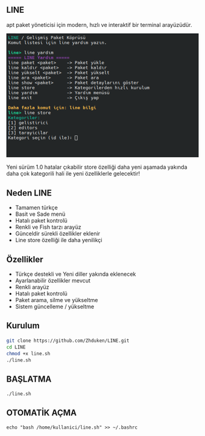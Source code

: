 ## LINE
apt paket yöneticisi için modern, hızlı ve interaktif bir terminal arayüzüdür.


![LINE Logo](line.png)

Yeni sürüm 1.0 hatalar çıkabilir store özelliği daha yeni aşamada
yakında daha çok kategorili hali ile yeni özelliklerle gelecektir!
## Neden LINE
- Tamamen türkçe
- Basit ve Sade menü
- Hatalı paket kontrolü
- Renkli ve Fish tarzı arayüz
- Günceldir sürekli özellikler eklenir
- Line store özelliği ile daha yenilikçi
  
## Özellikler
- Türkçe destekli ve Yeni diller yakında eklenecek
- Ayarlanabilir özellikler mevcut
- Renkli arayüz
- Hatalı paket kontrolü
- Paket arama, silme ve yükseltme
- Sistem güncelleme / yükseltme

## Kurulum
```bash
git clone https://github.com/Zhduken/LINE.git
cd LINE
chmod +x line.sh
./line.sh
```
## BAŞLATMA
```
./line.sh
```
## OTOMATİK AÇMA
```
echo "bash /home/kullanici/line.sh" >> ~/.bashrc
```


